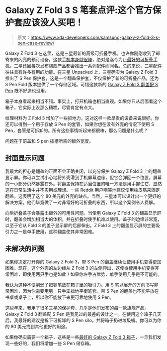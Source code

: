 # Galaxy Z Fold 3 S 笔套点评:这个官方保护套应该没人买吧！

> 原文：<https://www.xda-developers.com/samsung-galaxy-z-fold-3-s-pen-case-review/>

Galaxy Z Fold 3 在这里，这是三星最新的高级可折叠手机。也许你刚刚收到了邮寄来的闪亮的预订设备。这款[手机本身就很棒](https://www.xda-developers.com/samsung-galaxy-z-fold-3-review/)，绝对是迄今为止[最好的可折叠手机](https://www.xda-developers.com/best-foldable-phones/)。三星还因每次发布旗舰产品都会推出一系列配件而闻名。总的来说，三星配件往往具有许多有用的功能。在三星 Unpacked 上，三星确实为 Galaxy Z Fold 3 推出了 S Pen 保护套，这是一个翻盖保护套，不仅保护了新的可折叠产品，还为 S Pen Fold 版本提供了一个存储区域。可惜这款新的 [Galaxy Z Fold 3 翻盖配 S Pen](https://shop-links.co/1750497724615156650?u1=bc011b4a-cb1d-4954-bfd9-95bbbf7fca03) 既不好造也没用。

箱子本身看起来相当不错。事实上，打开机箱也相当直观。如果你只从后面看这个箱子，它实际上没那么糟糕，尽管肯定有点大。

纹理材料为 Z Fold 3 增加了一些抓地力，这对这样一款昂贵的设备来说很好。你还可以得到一个用于存放 S Pen 的套管，如果你想在没有外壳的情况下使用 S Pen，套管是可拆卸的。所有这些事情听起来都很棒，那么问题是什么呢？

问题在于前盖和 S pen 插槽所需的额外宽度。

## 封面显示问题

我最大的担心是翻盖的正面不会正确关闭，以充分保护 Galaxy Z Fold 3 上的翻盖显示屏。你可以尝试小心地将外壳滑到手机屏幕边缘，但它会弹回一个位置，屏幕的一小部分仍然暴露在外。将翻盖保持在适当位置的唯一方法是用手握住它，显然这在日常生活中并不实用或理想。一些 Reddit 用户嘲笑地建议使用橡皮筋来固定翻盖，这表明了这个 80 美元的外壳的缺点。当然，三星本可以设计出一个更好的解决方案。他们毕竟做了一对非常好的可折叠的东西，所以这个案例令人费解。

向后折叠盖子会暴露出额外的可用性问题。当使用 Galaxy Z Fold 3 的翻盖显示屏时，翻盖会增加相当大的体积，并在折叠时使手机难以使用。盖子的边缘非常宽，以至于它从 Fold 3 的盖子显示屏的后部伸出。Z Fold 3 上的翻盖显示屏的主要吸引力之一是单手使用，这种翻盖使其非常困难。

## 未解决的问题

如果你决定打开你的 Galaxy Z Fold 3，带 S Pen 的翻盖继续让使用手机变得更加困难。现在，这个外壳的左边缘从 Z Fold 3 的左侧伸出，这使得使用手机变得非常困难，即使用两只手也是如此！如果你左手占优势，单手使用几乎是不可能的。

我认为这种不便削弱了把钢笔放在箱子里的吸引力。用 S 笔以展开的方向书写非常困难，因为你需要用另一只手笨拙地平衡笔套。带 S Pen 的翻盖也不能平放在书桌或桌子上，所以你不能放下来更可靠地使用 S Pen。

这些年来，我用了很多三星的保护套，几乎是他们发布的每一款旗舰产品。Galaxy Z Fold 3 翻盖配 S Pen 是我见过的最差的设计之一。在使用这个箱子几天后，我最好的建议是拆下可拆卸的 S Pen silo，并将箱子扔进垃圾桶。你可以为你的 80 美元找到其他更好的用途。

如果你确实需要一个箱子，这些是一些[最好的 Galaxy Z Fold 3 箱子](https://www.xda-developers.com/best-samsung-galaxy-z-fold-3-cases/)，一旦我们发现一些好的，我们将增加一些 S Pen 储存箱。